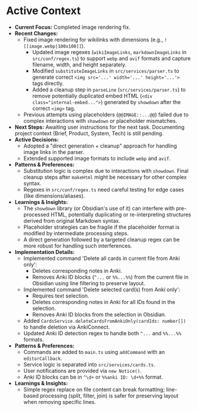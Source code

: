 # Active Context

* **Current Focus:** Completed image rendering fix.
* **Recent Changes:**
    * Fixed image rendering for wikilinks with dimensions (e.g., `![[image.webp|100x100]]`).
        * Updated image regexes (`wikiImageLinks`, `markdownImageLinks` in `src/conf/regex.ts`) to support `webp` and `avif` formats and capture filename, width, and height separately.
        * Modified `substituteImageLinks` in `src/services/parser.ts` to generate correct `<img src='...' width='...' height='...'>` tags directly.
        * Added a cleanup step in `parseLine` (`src/services/parser.ts`) to remove potentially duplicated embed HTML (`<div class="internal-embed...">`) generated by `showdown` after the correct `<img>` tag.
    * Previous attempts using placeholders (`@@IMAGE::...@@`) failed due to complex interactions with `showdown` or placeholder mismatches.
* **Next Steps:** Awaiting user instructions for the next task. Documenting project context (Brief, Product, System, Tech) is still pending.
* **Active Decisions:**
    * Adopted a "direct generation + cleanup" approach for handling image links in the parser.
    * Extended supported image formats to include `webp` and `avif`.
* **Patterns & Preferences:**
    * Substitution logic is complex due to interactions with `showdown`. Final cleanup steps after `makeHtml` might be necessary for other complex syntax.
    * Regexes in `src/conf/regex.ts` need careful testing for edge cases (like dimensions/aliases).
* **Learnings & Insights:**
    * The `showdown` library (or Obsidian's use of it) can interfere with pre-processed HTML, potentially duplicating or re-interpreting structures derived from original Markdown syntax.
    * Placeholder strategies can be fragile if the placeholder format is modified by intermediate processing steps.
    * A direct generation followed by a targeted cleanup regex can be more robust for handling such interferences.
* **Implementation Details:**
    * Implemented command 'Delete all cards in current file from Anki only':
        * Deletes corresponding notes in Anki.
        * Removes Anki ID blocks (`^...` or `%%...%%`) from the current file in Obsidian using line filtering to preserve layout.
    * Implemented command 'Delete selected card(s) from Anki only':
        * Requires text selection.
        * Deletes corresponding notes in Anki for all IDs found in the selection.
        * Removes Anki ID blocks from the selection in Obsidian.
    * Added `CardsService.deleteCardsFromAnkiOnly(cardIds: number[])` to handle deletion via AnkiConnect.
    * Updated Anki ID detection regex to handle both `^...` and `%%...%%` formats.
* **Patterns & Preferences:**
    * Commands are added to `main.ts` using `addCommand` with an `editorCallback`.
    * Service logic is separated into `src/services/cards.ts`.
    * User notifications are provided via `new Notice()`.
    * Anki ID blocks can be in `^\d+` or `%%anki ID: \d+%%` format.
* **Learnings & Insights:** 
    * Simple regex replace on file content can break formatting; line-based processing (split, filter, join) is safer for preserving layout when removing specific lines. 